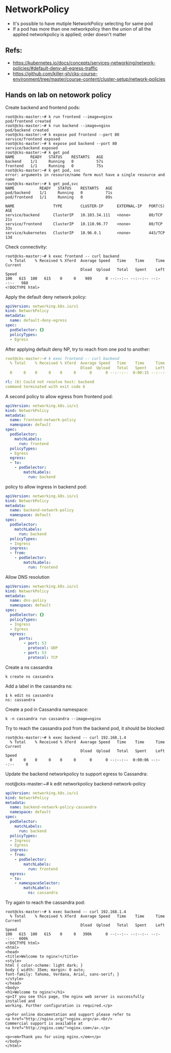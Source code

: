 # NetworkPolicy

- It's possible to have mutiple NetworkPolicy selecting for same pod
- If a pod has more than one networkpolicy then the union of all the applied networkpolicy is applied; order doesn't matter

## Refs:
- https://kubernetes.io/docs/concepts/services-networking/network-policies/#default-deny-all-egress-traffic
- https://github.com/killer-sh/cks-course-environment/tree/master/course-content/cluster-setup/network-policies



## Hands on lab on netowork policy

Create backend and frontend pods:

```
root@cks-master:~# k run frontend --image=nginx
pod/frontend created
root@cks-master:~# k run backend --image=nginx
pod/backend created
root@cks-master:~# k expose pod frontend --port 80
service/frontend exposed
root@cks-master:~# k expose pod backend --port 80
service/backend exposed
root@cks-master:~# k get pod
NAME       READY   STATUS    RESTARTS   AGE
backend    1/1     Running   0          57s
frontend   1/1     Running   0          75s
root@cks-master:~# k get pod, svc
error: arguments in resource/name form must have a single resource and name
root@cks-master:~# k get pod,svc
NAME           READY   STATUS    RESTARTS   AGE
pod/backend    1/1     Running   0          71s
pod/frontend   1/1     Running   0          89s

NAME                 TYPE        CLUSTER-IP      EXTERNAL-IP   PORT(S)   AGE
service/backend      ClusterIP   10.103.34.111   <none>        80/TCP    21s
service/frontend     ClusterIP   10.110.96.77    <none>        80/TCP    33s
service/kubernetes   ClusterIP   10.96.0.1       <none>        443/TCP   13d
```

Check connectivity:

```
root@cks-master:~# k exec frontend -- curl backend
  % Total    % Received % Xferd  Average Speed   Time    Time     Time  Current
                                 Dload  Upload   Total   Spent    Left  Speed
100   615  100   615    0     0    989      0 --:--:-- --:--:-- --:--:--   988
<!DOCTYPE html>
```

Apply the default deny network policy:

```yaml
apiVersion: networking.k8s.io/v1
kind: NetworkPolicy
metadata:
  name: default-deny-egress
spec:
  podSelector: {}
  policyTypes:
  - Egress

```

After applying default deny NP, try to reach from one pod to another:
```yaml
root@cks-master:~# k exec frontend -- curl backend
  % Total    % Received % Xferd  Average Speed   Time    Time     Time  Current
                                 Dload  Upload   Total   Spent    Left  Speed
  0     0    0     0    0     0      0      0 --:--:--  0:00:15 --:--:--     0

rl: (6) Could not resolve host: backend
command terminated with exit code 6
```

A second policy to allow egress from frontend pod:

```yaml
apiVersion: networking.k8s.io/v1
kind: NetworkPolicy
metadata:
  name: frontend-network-policy
  namespace: default
spec:
  podSelector:
    matchLabels:
      run: frontend
  policyTypes:
  - Egress
  egress:
  - to:
    - podSelector:
        matchLabels:
          run: backend
```

policy to allow ingress in backend pod:

```yaml
apiVersion: networking.k8s.io/v1
kind: NetworkPolicy
metadata:
  name: backend-network-policy
  namespace: default
spec:
  podSelector:
    matchLabels:
      run: backend
  policyTypes:
  - Ingress
  ingress:
  - from:
    - podSelector:
        matchLabels:
          run: frontend
```

Allow DNS resolution

```yaml
apiVersion: networking.k8s.io/v1
kind: NetworkPolicy
metadata:
  name: dns-policy
  namespace: default
spec:
  podSelector: {}
  policyTypes:
  - Ingress
  - Egress
  egress:
      ports:
        - port: 53
          protocol: UDP
        - port: 53
          protocol: TCP
```

Create a ns cassandra
```
k create ns cassandra
```

Add a label in the cassandra ns:
```
$ k edit ns cassandra
ns: cassandra
```

Create a pod in Cassandra namespace:
```
k -n cassandra run cassandra --image=nginx
```

Try to reach the cassandra pod from the backend pod, it should be blocked:
```
root@cks-master:~# k exec backend -- curl 192.168.1.4
  % Total    % Received % Xferd  Average Speed   Time    Time     Time  Current
                                 Dload  Upload   Total   Spent    Left  Speed
  0     0    0     0    0     0      0      0 --:--:--  0:00:06 --:--:--     0
```

Update the backend networkpolicy to support egress to Cassandra:

root@cks-master:~# k edit networkpolicy backend-network-policy
```yaml
apiVersion: networking.k8s.io/v1
kind: NetworkPolicy
metadata:
  name: backend-network-policy-cassandra
  namespace: default
spec:
  podSelector:
    matchLabels:
      run: backend
  policyTypes:
  - Ingress
  - Egress
  ingress:
  - from:
    - podSelector:
        matchLabels:
          run: frontend
  egress:
  - to:
    - namespaceSelector:
        matchLabels:
          ns: cassandra
```


Try again to reach the cassandra pod:
```
root@cks-master:~# k exec backend -- curl 192.168.1.4
  % Total    % Received % Xferd  Average Speed   Time    Time     Time  Current
                                 Dload  Upload   Total   Spent    Left  Speed
100   615  100   615    0     0   390k      0 --:--:-- --:--:-- --:--:--  600k
<!DOCTYPE html>
<html>
<head>
<title>Welcome to nginx!</title>
<style>
html { color-scheme: light dark; }
body { width: 35em; margin: 0 auto;
font-family: Tahoma, Verdana, Arial, sans-serif; }
</style>
</head>
<body>
<h1>Welcome to nginx!</h1>
<p>If you see this page, the nginx web server is successfully installed and
working. Further configuration is required.</p>

<p>For online documentation and support please refer to
<a href="http://nginx.org/">nginx.org</a>.<br/>
Commercial support is available at
<a href="http://nginx.com/">nginx.com</a>.</p>

<p><em>Thank you for using nginx.</em></p>
</body>
</html>
```